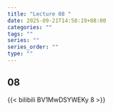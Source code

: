 ```yaml
---
title: "Lecture 08 "
date: 2025-09-21T14:58:19+08:00
categories: ""
tags: ""
series: ""
series_order: ""
type: ""
---
```


## 08

{{< bilibili BV1MwDSYWEKy 8 >}}


